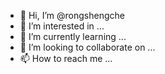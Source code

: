 - 👋 Hi, I’m @rongshengche
- 👀 I’m interested in ...
- 🌱 I’m currently learning ...
- 💞️ I’m looking to collaborate on ...
- 📫 How to reach me ...

<!---
rongshengche/rongshengche is a ✨ special ✨ repository because its `README.md` (this file) appears on your GitHub profile.
You can click the Preview link to take a look at your changes.
--->
